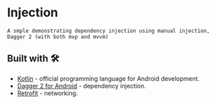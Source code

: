 # Injection

`A smple demonstrating dependency injection using manual injection, Dagger 2 (with both mvp and mvvm)`

## Built with 🛠

* [Kotlin](https://kotlinlang.org/) - official programming language for Android development.
* [Dagger 2 for Android](https://dagger.dev/dev-guide/android) - dependency injection.
* [Retrofit](https://square.github.io/retrofit/) - networking.

